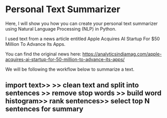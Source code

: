 # Personal Text Summarizer
Here, I will show you how you can create your personal text summarizer using Natural Language Processing (NLP) in Python.

I used text from a news article entitled Apple Acquires AI Startup For $50 Million To Advance Its Apps. 

You can find the original news here: https://analyticsindiamag.com/apple-acquires-ai-startup-for-50-million-to-advance-its-apps/

We will be following the workflow below to summarize a text.

## import text>> >> clean text and split into sentences >> remove stop words >> build word histogram>> rank sentences>> select top N sentences for summary
